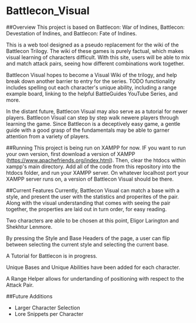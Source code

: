 # Battlecon_Visual

##Overview
This project is based on Battlecon: War of Indines, Battlecon: Devestation of Indines, and Battlecon: Fate of Indines.

This is a web tool designed as a pseudo replacement for the wiki of the Battlecon Trilogy. The wiki of these games is purely factual, which makes visual learning of characters difficult. With this site, users will be able to mix and match attack pairs, seeing how different combinations work together.

Battlecon Visual hopes to become a Visual Wiki of the trilogy, and help break down another barrier to entry for the series. TODO functionality includes spelling out each character's unique ability, including a range example board, linking to the helpful BattleGuides YouTube Series, and more.

In the distant future, Battlecon Visual may also serve as a tutorial for newer players. Battlecon Visual can step by step walk newere players through learning the game. Since Battlecon is a deceptively easy game, a gentle guide with a good grasp of the fundamentals may be able to garner attention from a variety of players.

##Running
This project is being run on XAMPP for now. IF you want to run your own version, first download a version of XAMPP (https://www.apachefriends.org/index.html). Then, clear the htdocs within xampp's main directory. Add all of the code from this repository into the htdocs folder, and run your XAMPP server. On whatever localhost port your XAMPP server runs on, a version of Battlecon Visual should be there.

##Current Features
Currently, Battlecon Visual can match a base with a style, and present the user with the statistics and properites of the pair. Along with the visual understanding that comes with seeing the pair together, the properties are laid out in turn order, for easy reading.

Two characters are able to be chosen at this point, Eligor Larington and Shekhtur Lenmore.

By pressing the Style and Base Headers of the page, a user can flip between selecting the current style and selecting the current base.

A Tutorial for Battlecon is in progress.

Unique Bases and Unique Abilities have been added for each character.

A Range Helper allows for undertanding of positioning with respect to the Attack Pair.

##Future Additions
* Larger Character Selection
* Lore Snippets per Character
